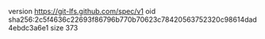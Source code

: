 version https://git-lfs.github.com/spec/v1
oid sha256:2c5f4636c22693f86796b770b70623c78420563752320c98614dad4ebdc3a6e1
size 373
